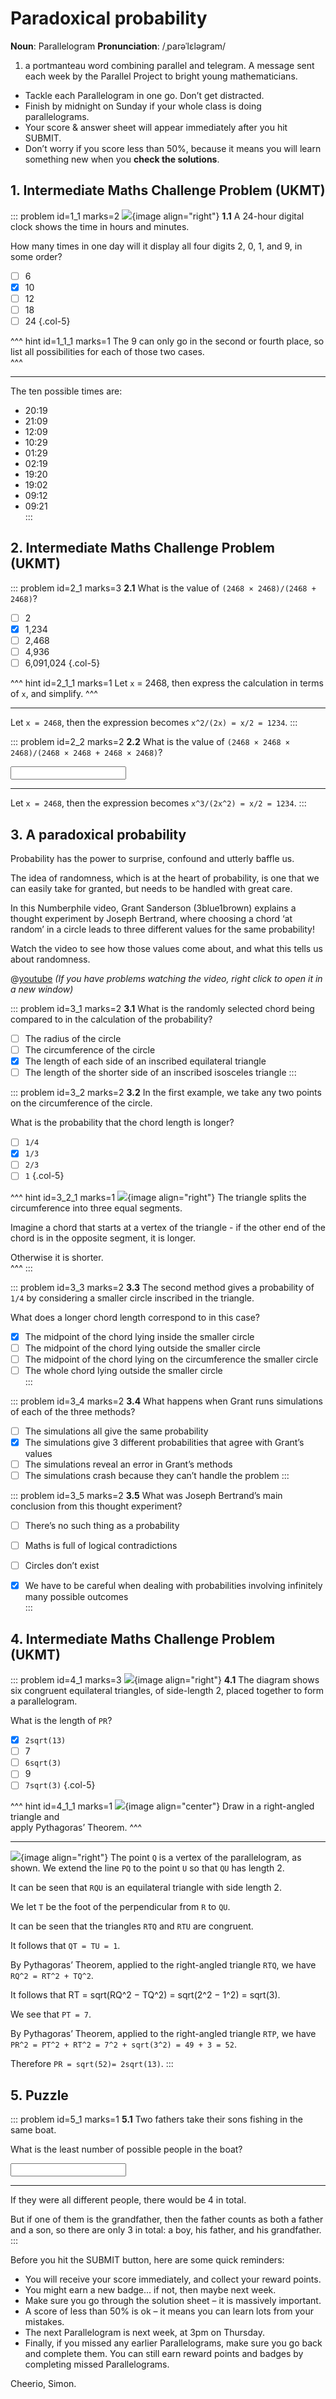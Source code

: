 # Paradoxical probability

<div class="dictionary">

__Noun__: Parallelogram
__Pronunciation__: /ˌparəˈlɛləɡram/

1. a portmanteau word combining parallel and telegram. A message sent each
week by the Parallel Project to bright young mathematicians.

</div>

*	Tackle each Parallelogram in one go. Don’t get distracted.
*	Finish by midnight on Sunday if your whole class is doing parallelograms.
*	Your score & answer sheet will appear immediately after you hit SUBMIT.
*	Don’t worry if you score less than 50%, because it means you will learn something new when you __check the solutions__.


## 1. Intermediate Maths Challenge Problem (UKMT)
<!--- 2019 (4) --->

::: problem id=1_1 marks=2
![](/resources/9-41-paradoxical-probability/1-digital_clock.png){image align="right"}
__1.1__ A 24-hour digital clock shows the time in hours and minutes.  

How many times in one day will it display all four digits 2, 0, 1, and 9, in some order?

* [ ] 6
* [x] 10
* [ ] 12
* [ ] 18
* [ ] 24
{.col-5}

^^^ hint id=1_1_1 marks=1 
The 9 can only go in the second or fourth place, so list all possibilities for each of those two cases.  
^^^

---  

The ten possible times are:

* 20:19  
* 21:09  
* 12:09  
* 10:29  
* 01:29  
* 02:19  
* 19:20  
* 19:02  
* 09:12  
* 09:21  
:::


## 2. Intermediate Maths Challenge Problem (UKMT)
<!--- 2020 (10) --->

::: problem id=2_1 marks=3
__2.1__ What is the value of `(2468 × 2468)/(2468 + 2468)`?
* [ ] 2
* [x] 1,234
* [ ] 2,468
* [ ] 4,936
* [ ] 6,091,024
{.col-5}

^^^ hint id=2_1_1 marks=1 
Let `x` = 2468, then express the calculation in terms of `x`, and simplify.
^^^

---

Let `x = 2468`, then the expression becomes `x^2/(2x) = x/2 = 1234`.
:::

::: problem id=2_2 marks=2
__2.2__ What is the value of `(2468 × 2468 × 2468)/(2468 × 2468 + 2468 × 2468)`? 

<input type="number" solution="1234"/> 

---

Let `x = 2468`, then the expression becomes `x^3/(2x^2) = x/2 = 1234`.
:::


## 3. A paradoxical probability

Probability has the power to surprise, confound and utterly baffle us.  

The idea of randomness, which is at the heart of probability, is one that we can easily take for granted, but needs to be handled with great care.

In this Numberphile video, Grant Sanderson (3blue1brown) explains a thought experiment by Joseph Bertrand, where choosing a chord ‘at random’ in a circle leads to three different values for the same probability!  

Watch the video to see how those values come about, and what this tells us about randomness.

@[youtube](mZBwsm6B280?rel=0) _(If you have problems watching the video, right click to open it in a new window)_  

::: problem id=3_1 marks=2
__3.1__ What is the randomly selected chord being compared to in the calculation of the probability?  

* [ ] The radius of the circle 
* [ ] The circumference of the circle
* [x] The length of each side of an inscribed equilateral triangle 
* [ ] The length of the shorter side of an inscribed isosceles triangle
:::

::: problem id=3_2 marks=2
__3.2__ In the first example, we take any two points on the circumference of the circle.  

What is the probability that the chord length is longer?  

* [ ] `1/4`
* [x] `1/3`
* [ ] `2/3`
* [ ] `1`
{.col-5}

^^^ hint id=3_2_1 marks=1 
![](/resources/9-41-paradoxical-probability/3-2-chord-hint.jpg){image align="right"}
The triangle splits the circumference into three equal segments.  

Imagine a chord that starts at a vertex of the triangle - if the other end of the chord is in the opposite segment, it is longer.  

Otherwise it is shorter.  
^^^
:::

::: problem id=3_3 marks=2
__3.3__ The second method gives a probability of `1/4` by considering a smaller circle inscribed in the triangle.  

What does a longer chord length correspond to in this case?

* [x] The midpoint of the chord lying inside the smaller circle  
* [ ] The midpoint of the chord lying outside the smaller circle  
* [ ] The midpoint of the chord lying on the circumference the smaller circle  
* [ ] The whole chord lying outside the smaller circle  
:::

::: problem id=3_4 marks=2
__3.4__ What happens when Grant runs simulations of each of the three methods?

* [ ] The simulations all give the same probability
* [x] The simulations give 3 different probabilities that agree with Grant’s values
* [ ] The simulations reveal an error in Grant’s methods
* [ ] The simulations crash because they can’t handle the problem
:::

::: problem id=3_5 marks=2
__3.5__ What was Joseph Bertrand’s main conclusion from this thought experiment?

* [ ] There’s no such thing as a probability  
* [ ] Maths is full of logical contradictions  
* [ ] Circles don’t exist  
* [x] We have to be careful when dealing with probabilities involving infinitely many possible outcomes  
:::


## 4. Intermediate Maths Challenge Problem (UKMT)
<!--- 2019 (15) --->

::: problem id=4_1 marks=3
![](/resources/9-41-paradoxical-probability/4-diagram.jpg){image align="right"}
__4.1__ The diagram shows six congruent equilateral triangles, of side-length 2, placed together to form a parallelogram.  

What is the length of `PR`?
* [x] `2sqrt(13)`
* [ ] 7
* [ ] `6sqrt(3)`
* [ ] 9
* [ ] `7sqrt(3)`
{.col-5}

^^^ hint id=4_1_1 marks=1 
![](/resources/9-41-paradoxical-probability/4-diagram-hint.jpg){image align="center"}
Draw in a right-angled triangle and  
apply Pythagoras’ Theorem.
^^^

---
![](/resources/9-41-paradoxical-probability/4-diagram-hint.jpg){image align="right"}
The point `Q` is a vertex of the parallelogram, as shown. We extend the line `PQ` to the point `U` so that `QU` has length 2.  

It can be seen that `RQU` is an equilateral triangle with side length 2.  

We let `T` be the foot of the perpendicular from `R` to `QU`.  

It can be seen that the triangles `RTQ` and `RTU` are congruent.  

It follows that `QT = TU = 1`.  

By Pythagoras’ Theorem, applied to the right-angled triangle `RTQ`, we have `RQ^2 = RT^2 + TQ^2`.  

It follows that RT = sqrt(RQ^2 − TQ^2) = sqrt(2^2 − 1^2) = sqrt(3).  

We see that `PT = 7`.  

By Pythagoras’ Theorem, applied to the right-angled triangle `RTP`, we have `PR^2 = PT^2 + RT^2 = 7^2 + sqrt(3^2) = 49 + 3 = 52`.  

Therefore `PR = sqrt(52)= 2sqrt(13)`.
:::


## 5. Puzzle

::: problem id=5_1 marks=1
__5.1__ Two fathers take their sons fishing in the same boat.  

What is the least number of possible people in the boat?

<input type="number" solution="3"/> 

---

If they were all different people, there would be 4 in total.  

But if one of them is the grandfather, then the father counts as both a father and a son, so there are only 3 in total: a boy, his father, and his grandfather.
:::


Before you hit the SUBMIT button, here are some quick reminders:

*	You will receive your score immediately, and collect your reward points.
*	You might earn a new badge... if not, then maybe next week.
*	Make sure you go through the solution sheet – it is massively important.
*	A score of less than 50% is ok – it means you can learn lots from your mistakes.
*	The next Parallelogram is next week, at 3pm on Thursday.
*	Finally, if you missed any earlier Parallelograms, make sure you go back and complete them. You can still earn reward points and badges by completing missed Parallelograms.

Cheerio,
Simon.